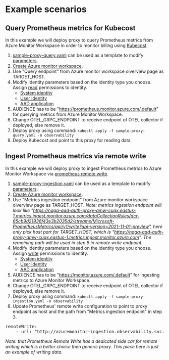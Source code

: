 # Example scenarios

## Query Prometheus metrics for Kubecost
In this example we will deploy proxy to query Prometheus metrics from Azure Monitor Workspace in order to monitor billing using [Kubecost](https://www.kubecost.com/).
1. [sample-proxy-query.yaml](../samples/sample-proxy-query.yaml) can be used as a template to modify [parameters](GETTING_STARTED.md#parameters).
2. [Create Azure monitor workspace](https://learn.microsoft.com/en-us/azure/azure-monitor/essentials/azure-monitor-workspace-manage?tabs=azure-portal#create-an-azure-monitor-workspace).
3. Use "Query endpoint" from Azure monitor workspace oiverview page as TARGET_HOST.
4. Modify identity parameters based on the identity type you choose. Assign [read](AZURE_MONITOR_PERMISSIONS.md#add-read-permissions) permissions to identity.
    - [System identity](IDENTITY.md#system-identity)
    - [User identity](IDENTITY.md#user-identity)
    - [AAD application](IDENTITY.md#aad-application)
5. AUDIENCE has to be "https://prometheus.monitor.azure.com/.default" for querying metrics from Azure Monitor Workspace.
6. Change OTEL_GRPC_ENDPOINT to receive endpoint of OTEL collector if deployed, else remove it.
7. Deploy proxy using command: `kubectl apply -f sample-proxy-query.yaml -n observability`
8. Deploy Kubecost and point to this proxy for reading data.

## Ingest Prometheus metrics via remote write
In this example we will deploy proxy to ingest Prometheus metrics to Azure Monitor Workspace via [prometheus remote write](https://prometheus.io/docs/prometheus/latest/configuration/configuration/#remote_write). 
1. [sample-proxy-ingestion.yaml](../samples/sample-proxy-ingestion.yaml) can be used as a template to modify [parameters](GETTING_STARTED.md#parameters).
2. [Create Azure monitor workspace](https://learn.microsoft.com/azure/azure-monitor/essentials/azure-monitor-workspace-manage?tabs=azure-portal#create-an-azure-monitor-workspace).
3. Use "Metrics ingestion endpoint" from Azure monitor workspace oiverview page as TARGET_HOST.
*Note: metrics ingestion endpoint will look like "https://naga-aad-auth-proxy-amw-cuqx.eastus-1.metrics.ingest.monitor.azure.com/dataCollectionRules/dcr-65cb9d21936f43e3b2035d2/streams/Microsoft-PrometheusMetrics/api/v1/write?api-version=2021-11-01-preview", here only pick host part for TARGET_HOST, which is "https://naga-aad-auth-proxy-amw-cuqx.eastus-1.metrics.ingest.monitor.azure.com". The remaining path will be used in step 8 in remote write endpoint.*
4. Modify identity parameters based on the identity type you choose. Assign [write](AZURE_MONITOR_PERMISSIONS.md#add-write-permissions) permissions to identity.
    - [System identity](IDENTITY.md#system-identity)
    - [User identity](IDENTITY.md#user-identity)
    - [AAD application](IDENTITY.md#aad-application)
5. AUDIENCE has to be "https://monitor.azure.com/.default" for ingesting metrics to Azure Monitor Workspace.
6. Change OTEL_GRPC_ENDPOINT to receive endpoint of OTEL collector if deployed, else remove it.
7. Deploy proxy using command: `kubectl apply -f sample-proxy-ingestion.yaml -n observability`
8. Update Prometheus' remote write configuration to point to proxy endpoint as host and the path from "Metrics ingestion endpoint" in step 3.

<pre>
remoteWrite:
    - url: "http://azuremonitor-ingestion.observability.svc.cluster.local/dataCollectionRules/dcr-65cb9d21936f43e3b2035d2/streams/Microsoft-PrometheusMetrics/api/v1/write?api-version=2021-11-01-preview"
</pre>

*Note: that Prometheus Remote Write has a dedicated side car for remote writing which is a better choice then generic proxy. This piece here is just an example of writing data.*